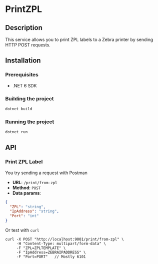 # PrintZPL

## Description
This service allows you to print ZPL labels to a Zebra printer by sending HTTP POST requests.

## Installation
### Prerequisites
- .NET 6 SDK

### Building the project

```bash
dotnet build
```

### Running the project
```bash
dotnet run
```

## API
### Print ZPL Label

You try sending a request with Postman

- **URL**: `/print/from-zpl`
- **Method**: `POST`
- **Data params**:
```json
{
  "ZPL": "string",
  "IpAddress": "string",
  "Port": "int"
}
```
Or test with `curl`

```curl
curl -X POST "http://localhost:9001/print/from-zpl" \
     -H "Content-Type: multipart/form-data" \
     -F "ZPL=ZPLTEMPLATE" \
     -F "IpAddress=ZEBRAIPADDRESS" \
     -F "Port=PORT"   // Mostly 6101
```

